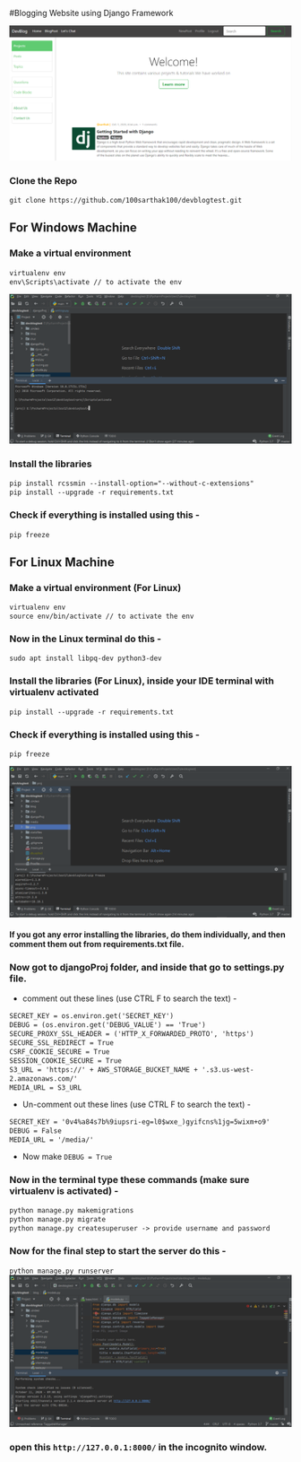 #Blogging Website using Django Framework

![mainPage](images/main2.PNG)

### Clone the Repo
```
git clone https://github.com/100sarthak100/devblogtest.git
```
## For Windows Machine

### Make a virtual environment 
```
virtualenv env
env\Scripts\activate // to activate the env
```

![envStart](images/envStart.PNG)

### Install the libraries 
```
pip install rcssmin --install-option="--without-c-extensions"
pip install --upgrade -r requirements.txt
```
### Check if everything is installed using this -
```
pip freeze
```

## For Linux Machine

### Make a virtual environment (For Linux)
```
virtualenv env
source env/bin/activate // to activate the env
```
### Now in the Linux terminal do this -
```
sudo apt install libpq-dev python3-dev
```
### Install the libraries (For Linux), inside your IDE terminal with virtualenv activated
```
pip install --upgrade -r requirements.txt
```
### Check if everything is installed using this -
```
pip freeze
```
![pipFreeze](images/pipFreeze.PNG)

#### If you got any error installing the libraries, do them individually, and then comment them out from requirements.txt file.


### Now got to djangoProj folder, and inside that go to settings.py file.
- comment out these lines (use CTRL F to search the text) -
```
SECRET_KEY = os.environ.get('SECRET_KEY')
DEBUG = (os.environ.get('DEBUG_VALUE') == 'True')
SECURE_PROXY_SSL_HEADER = ('HTTP_X_FORWARDED_PROTO', 'https')
SECURE_SSL_REDIRECT = True
CSRF_COOKIE_SECURE = True
SESSION_COOKIE_SECURE = True
S3_URL = 'https://' + AWS_STORAGE_BUCKET_NAME + '.s3.us-west-2.amazonaws.com/'
MEDIA_URL = S3_URL
```
-  Un-comment out these lines (use CTRL F to search the text) -
```
SECRET_KEY = '0v4%a84s7b%9iupsri-eg=l0$wxe_)gyifcns%1jg=5wixm+o9'
DEBUG = False
MEDIA_URL = '/media/'
```
- Now make `DEBUG = True`

### Now in the terminal type these commands (make sure virtualenv is activated) -
```
python manage.py makemigrations
python manage.py migrate
python manage.py createsuperuser -> provide username and password
```
### Now for the final step to start the server do this -
`
python manage.py runserver
`
![server](images/serverStart.PNG)

### open this `http://127.0.0.1:8000/` in the incognito window.
